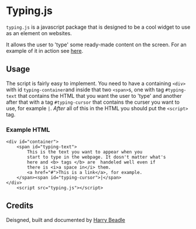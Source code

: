 # Typing.js

`typing.js` is a javascript package that is designed to be a cool widget to use as an element on websites.

It allows the user to 'type' some ready-made content on the screen. For an example of it in action see [here](http://harrybeadle.github.io/typing-js).

## Usage

The script is fairly easy to implement. You need to have a containing `<div>` with id `typing-container`and inside that two `<span>`s, one with tag `#typing-text` that contains the HTML that you want the user to 'type' and another after that with a tag `#typing-cursor` that contains the curser you want to use, for example `|`. *After* all of this in the HTML you should put the `<script>` tag.

### Example HTML

    <div id="container">
    	<span id="typing-text">
    		This is the text you want to appear when you
    		start to type in the webpage. It dosn't matter what's
    		here and <b> tags </b> are  handeled well even if
    		there is <i>a space in</i> them.
    		<a href="#">This is a link</a>, for example.
    	</span><span id="typing-cursor">|</span>
    </div>
    	<script src="typing.js"></script>

## Credits

Deisgned, built and documented by [Harry Beadle](http://www.harrybeadle.co.uk)
